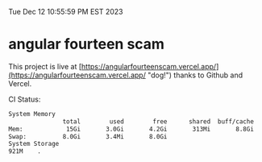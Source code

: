 Tue Dec 12 10:55:59 PM EST 2023

# angular fourteen scam


This project is live at [https://angularfourteenscam.vercel.app/](https://angularfourteenscam.vercel.app/ "dog!") thanks to Github and Vercel.

CI Status: 

```bash
System Memory
               total        used        free      shared  buff/cache   available
Mem:            15Gi       3.0Gi       4.2Gi       313Mi       8.8Gi        12Gi
Swap:          8.0Gi       3.4Mi       8.0Gi
System Storage
921M	.
```
```bash
